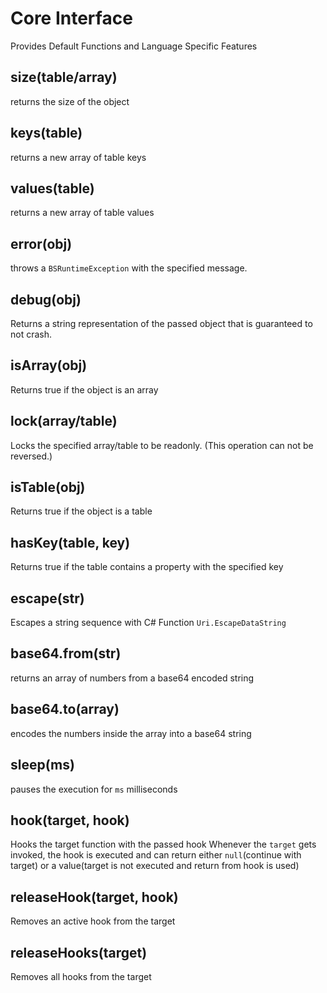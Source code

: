 # Core Interface

Provides Default Functions and Language Specific Features

## size(table/array)
returns the size of the object

## keys(table)
returns a new array of table keys

## values(table)
returns a new array of table values

## error(obj)
throws a `BSRuntimeException` with the specified message.

## debug(obj)
Returns a string representation of the passed object that is guaranteed to not crash.

## isArray(obj)
Returns true if the object is an array

## lock(array/table)
Locks the specified array/table to be readonly. (This operation can not be reversed.)

## isTable(obj)
Returns true if the object is a table

## hasKey(table, key)
Returns true if the table contains a property with the specified key

## escape(str)
Escapes a string sequence with C# Function `Uri.EscapeDataString`

## base64.from(str)
returns an array of numbers from a base64 encoded string

## base64.to(array)
encodes the numbers inside the array into a base64 string

## sleep(ms)
pauses the execution for `ms` milliseconds

## hook(target, hook)
Hooks the target function with the passed hook
Whenever the `target` gets invoked, the hook is executed and can return either `null`(continue with target) or a value(target is not executed and return from hook is used)

## releaseHook(target, hook)
Removes an active hook from the target

## releaseHooks(target)
Removes all hooks from the target

